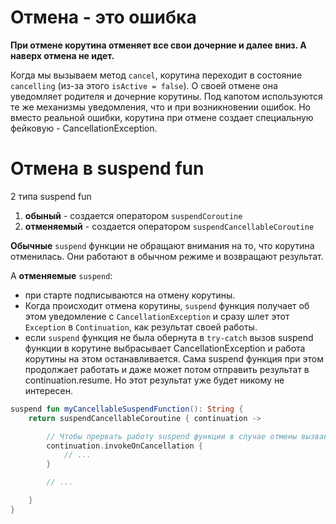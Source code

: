# Отмена - это ошибка

**При отмене корутина отменяет все свои дочерние и далее вниз. А наверх отмена не идет.**

Когда мы вызываем метод `cancel`, корутина переходит в состояние `cancelling` (из-за
этого `isActive = false`). О своей отмене она уведомляет родителя и дочерние корутины. Под капотом
используются те же механизмы уведомления, что и при возникновении ошибок. Но вместо реальной ошибки,
корутина при отмене создает специальную фейковую - CancellationException.

# Отмена в suspend fun

2 типа suspend fun

1. **обыный** - создается оператором `suspendCoroutine`
2. **отменяемый** - создается оператором `suspendCancellableCoroutine`

**Обычные** `suspend` функции не обращают внимания на то, что корутина отменилась. Они работают в
обычном режиме и возвращают результат.

А **отменяемые** `suspend`:

* при старте подписываются на отмену корутины.
* Когда происходит отмена корутины, `suspend` функция получает об этом уведомление
  с `CancellationException` и сразу шлет этот `Exception` в `Continuation`, как результат своей
  работы.
* если `suspend` функция не была обернута в `try-catch` вызов suspend функции в корутине выбрасывает
  CancellationException и работа корутины на этом останавливается.
  Сама suspend функция при этом продолжает работать и даже может потом отправить результат в
  continuation.resume. Но этот результат уже будет никому не интересен.

```kotlin
suspend fun myCancellableSuspendFunction(): String {
    return suspendCancellableCoroutine { continuation ->

        // Чтобы прервать работу suspend функции в случае отмены вызвавшей ее корутины
        continuation.invokeOnCancellation {
            // ...
        }

        // ...

    }
}
```